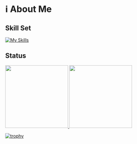 # ℹ️ About Me

## Skill Set

[![My Skills](https://skillicons.dev/icons?i=go,py,fastapi,django,php,laravel,js,express,ts,react,nextjs,vue,nuxtjs,idea,github,githubactions,docker,aws,lambda,ecs,ec2,s3,amplify,vercel&perline=10)](https://skillicons.dev)

## Status
<a href="https://github.com/anuraghazra/github-readme-stats">
  <img src="https://github-readme-stats.vercel.app/api?username=Seo-4d696b75&count_private=true&show_icons=true&theme=dark" height="200">
</a>
<a href="https://github.com/anuraghazra/github-readme-stats">
  <img src="https://github-readme-stats.vercel.app/api/top-langs/?username=kouhei-github&layout=compact&theme=dark&hide=html" height="200">
</a>

[![trophy](https://github-profile-trophy.vercel.app/?username=kouhei-github&theme=onedark&column=-1)](https://github.com/ryo-ma/github-profile-trophy)
